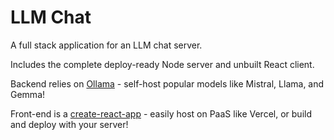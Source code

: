 # LLM Chat

A full stack application for an LLM chat server.

Includes the complete deploy-ready Node server and unbuilt React client.

Backend relies on [Ollama](https://ollama.com/) - self-host popular models like Mistral, Llama, and Gemma!

Front-end is a [create-react-app](https://www.npmjs.com/package/create-react-app) - easily host on PaaS like Vercel, or build and deploy with your server!
